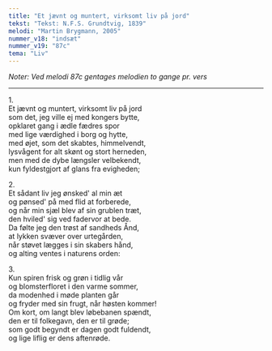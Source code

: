```yaml
---
title: "Et jævnt og muntert, virksomt liv på jord"
tekst: "Tekst: N.F.S. Grundtvig, 1839"
melodi: "Martin Brygmann, 2005"
nummer_v18: "indsæt"
nummer_v19: "87c"
tema: "Liv"
---
```

*Noter: Ved melodi 87c gentages melodien to gange pr. vers*

***

1\.\
Et jævnt og muntert, virksomt liv på jord\
som det, jeg ville ej med kongers bytte,\
opklaret gang i ædle fædres spor\
med lige værdighed i borg og hytte,\
med øjet, som det skabtes, himmelvendt,\
lysvågent for alt skønt og stort herneden,\
men med de dybe længsler velbekendt,\
kun fyldestgjort af glans fra evigheden;

2\.\
Et sådant liv jeg ønsked' al min æt\
og pønsed' på med flid at forberede,\
og når min sjæl blev af sin grublen træt,\
den hviled' sig ved fadervor at bede.\
Da følte jeg den trøst af sandheds Ånd,\
at lykken svæver over urtegården,\
når støvet lægges i sin skabers hånd,\
og alting ventes i naturens orden:

3\.\
Kun spiren frisk og grøn i tidlig vår\
og blomsterfloret i den varme sommer,\
da modenhed i møde planten går\
og fryder med sin frugt, når høsten kommer!\
Om kort, om langt blev løbebanen spændt,\
den er til folkegavn, den er til grøde;\
som godt begyndt er dagen godt fuldendt,\
og lige liflig er dens aftenrøde.